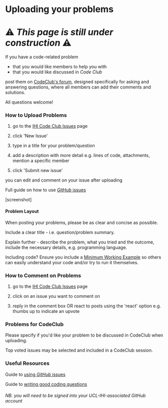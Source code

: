 # Uploading your problems

# ⚠️ _This page is still under construction_ ⚠️

If you have a code-related problem
* that you would like members to help you with
* that you would like discussed in _Code Club_

 post them on [CodeClub's forum](https://github.com/ucl-ihi/CodeClub/issues), designed specifically for asking and answering questions, where all members can add their comments and solutions.

All questions welcome!

### How to Upload Problems

1. go to the [IHI Code Club Issues](https://github.com/ucl-ihi/CodeClub/issues) page

1. click 'New Issue'

1. type in a title for your problem/question

1. add a description with more detail
    e.g. lines of code, attachments, mention a specific member

1. click 'Submit new issue'

you can edit and comment on your issue after uploading

Full guide on how to use [_GitHub_ issues](https://guides.github.com/features/issues/)

[screenshot]


#### Problem Layout

When posting your problems, please be as clear and concise as possible.

Include a clear title - i.e. question/problem summary.

Explain further - describe the problem, what you tried and the outcome, include the necessary details, e.g. programming language.

Including code? Ensure you include a [Minimum Working Example](https://stackoverflow.com/help/minimal-reproducible-example) so others can easily understand your code and/or try to run it themselves.

### How to Comment on Problems

1. go to the  [IHI Code Club Issues](https://github.com/ucl-ihi/CodeClub/issues) page

1. click on an issue you want to comment on

1. reply in the comment box
OR react to posts using the 'react' option e.g. thumbs up to indicate an upvote

### Problems for CodeClub
Please specify if you'd like your problem to be discussed in CodeClub when uploading.

Top voted issues may be selected and included in a CodeClub session.


### Useful Resources
Guide to [using _GitHub_ issues](https://guides.github.com/features/issues/)

Guide to [writing good coding questions](https://stackoverflow.com/help/how-to-ask)


###### NB. you will need to be signed into your UCL-IHI-associated GitHub account
